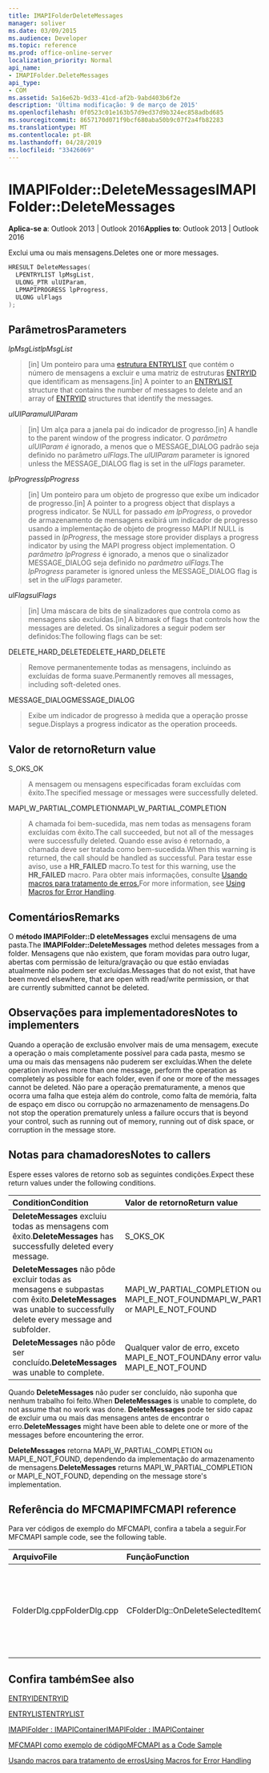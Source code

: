 ```yaml
---
title: IMAPIFolderDeleteMessages
manager: soliver
ms.date: 03/09/2015
ms.audience: Developer
ms.topic: reference
ms.prod: office-online-server
localization_priority: Normal
api_name:
- IMAPIFolder.DeleteMessages
api_type:
- COM
ms.assetid: 5a16e62b-9d33-41cd-af2b-9abd403b6f2e
description: 'Última modificação: 9 de março de 2015'
ms.openlocfilehash: 0f0523c01e163b57d9ed37d9b324ec858adbd685
ms.sourcegitcommit: 8657170d071f9bcf680aba50b9c07f2a4fb82283
ms.translationtype: MT
ms.contentlocale: pt-BR
ms.lasthandoff: 04/28/2019
ms.locfileid: "33426069"
---
```

# <a name="imapifolderdeletemessages"></a><span data-ttu-id="dc20e-103">IMAPIFolder::DeleteMessages</span><span class="sxs-lookup"><span data-stu-id="dc20e-103">IMAPIFolder::DeleteMessages</span></span>

  
  
<span data-ttu-id="dc20e-104">**Aplica-se a**: Outlook 2013 | Outlook 2016</span><span class="sxs-lookup"><span data-stu-id="dc20e-104">**Applies to**: Outlook 2013 | Outlook 2016</span></span> 
  
<span data-ttu-id="dc20e-105">Exclui uma ou mais mensagens.</span><span class="sxs-lookup"><span data-stu-id="dc20e-105">Deletes one or more messages.</span></span>
  
```cpp
HRESULT DeleteMessages(
  LPENTRYLIST lpMsgList,
  ULONG_PTR ulUIParam,
  LPMAPIPROGRESS lpProgress,
  ULONG ulFlags
);
```

## <a name="parameters"></a><span data-ttu-id="dc20e-106">Parâmetros</span><span class="sxs-lookup"><span data-stu-id="dc20e-106">Parameters</span></span>

 <span data-ttu-id="dc20e-107">_lpMsgList_</span><span class="sxs-lookup"><span data-stu-id="dc20e-107">_lpMsgList_</span></span>
  
> <span data-ttu-id="dc20e-108">[in] Um ponteiro para uma [estrutura ENTRYLIST](entrylist.md) que contém o número de mensagens a excluir e uma matriz de estruturas [ENTRYID](entryid.md) que identificam as mensagens.</span><span class="sxs-lookup"><span data-stu-id="dc20e-108">[in] A pointer to an [ENTRYLIST](entrylist.md) structure that contains the number of messages to delete and an array of [ENTRYID](entryid.md) structures that identify the messages.</span></span> 
    
 <span data-ttu-id="dc20e-109">_ulUIParam_</span><span class="sxs-lookup"><span data-stu-id="dc20e-109">_ulUIParam_</span></span>
  
> <span data-ttu-id="dc20e-110">[in] Um alça para a janela pai do indicador de progresso.</span><span class="sxs-lookup"><span data-stu-id="dc20e-110">[in] A handle to the parent window of the progress indicator.</span></span> <span data-ttu-id="dc20e-111">O _parâmetro ulUIParam é_ ignorado, a menos que o MESSAGE_DIALOG padrão seja definido no parâmetro _ulFlags._</span><span class="sxs-lookup"><span data-stu-id="dc20e-111">The  _ulUIParam_ parameter is ignored unless the MESSAGE_DIALOG flag is set in the  _ulFlags_ parameter.</span></span> 
    
 <span data-ttu-id="dc20e-112">_lpProgress_</span><span class="sxs-lookup"><span data-stu-id="dc20e-112">_lpProgress_</span></span>
  
> <span data-ttu-id="dc20e-113">[in] Um ponteiro para um objeto de progresso que exibe um indicador de progresso.</span><span class="sxs-lookup"><span data-stu-id="dc20e-113">[in] A pointer to a progress object that displays a progress indicator.</span></span> <span data-ttu-id="dc20e-114">Se NULL for passado  _em lpProgress_, o provedor de armazenamento de mensagens exibirá um indicador de progresso usando a implementação de objeto de progresso MAPI.</span><span class="sxs-lookup"><span data-stu-id="dc20e-114">If NULL is passed in  _lpProgress_, the message store provider displays a progress indicator by using the MAPI progress object implementation.</span></span> <span data-ttu-id="dc20e-115">O _parâmetro lpProgress_ é ignorado, a menos que o sinalizador MESSAGE_DIALOG seja definido no _parâmetro ulFlags._</span><span class="sxs-lookup"><span data-stu-id="dc20e-115">The  _lpProgress_ parameter is ignored unless the MESSAGE_DIALOG flag is set in the  _ulFlags_ parameter.</span></span> 
    
 <span data-ttu-id="dc20e-116">_ulFlags_</span><span class="sxs-lookup"><span data-stu-id="dc20e-116">_ulFlags_</span></span>
  
> <span data-ttu-id="dc20e-117">[in] Uma máscara de bits de sinalizadores que controla como as mensagens são excluídas.</span><span class="sxs-lookup"><span data-stu-id="dc20e-117">[in] A bitmask of flags that controls how the messages are deleted.</span></span> <span data-ttu-id="dc20e-118">Os sinalizadores a seguir podem ser definidos:</span><span class="sxs-lookup"><span data-stu-id="dc20e-118">The following flags can be set:</span></span>
    
<span data-ttu-id="dc20e-119">DELETE_HARD_DELETE</span><span class="sxs-lookup"><span data-stu-id="dc20e-119">DELETE_HARD_DELETE</span></span>
  
> <span data-ttu-id="dc20e-120">Remove permanentemente todas as mensagens, incluindo as excluídas de forma suave.</span><span class="sxs-lookup"><span data-stu-id="dc20e-120">Permanently removes all messages, including soft-deleted ones.</span></span>
    
<span data-ttu-id="dc20e-121">MESSAGE_DIALOG</span><span class="sxs-lookup"><span data-stu-id="dc20e-121">MESSAGE_DIALOG</span></span> 
  
> <span data-ttu-id="dc20e-122">Exibe um indicador de progresso à medida que a operação prosse segue.</span><span class="sxs-lookup"><span data-stu-id="dc20e-122">Displays a progress indicator as the operation proceeds.</span></span>
    
## <a name="return-value"></a><span data-ttu-id="dc20e-123">Valor de retorno</span><span class="sxs-lookup"><span data-stu-id="dc20e-123">Return value</span></span>

<span data-ttu-id="dc20e-124">S_OK</span><span class="sxs-lookup"><span data-stu-id="dc20e-124">S_OK</span></span> 
  
> <span data-ttu-id="dc20e-125">A mensagem ou mensagens especificadas foram excluídas com êxito.</span><span class="sxs-lookup"><span data-stu-id="dc20e-125">The specified message or messages were successfully deleted.</span></span>
    
<span data-ttu-id="dc20e-126">MAPI_W_PARTIAL_COMPLETION</span><span class="sxs-lookup"><span data-stu-id="dc20e-126">MAPI_W_PARTIAL_COMPLETION</span></span> 
  
> <span data-ttu-id="dc20e-127">A chamada foi bem-sucedida, mas nem todas as mensagens foram excluídas com êxito.</span><span class="sxs-lookup"><span data-stu-id="dc20e-127">The call succeeded, but not all of the messages were successfully deleted.</span></span> <span data-ttu-id="dc20e-128">Quando esse aviso é retornado, a chamada deve ser tratada como bem-sucedida.</span><span class="sxs-lookup"><span data-stu-id="dc20e-128">When this warning is returned, the call should be handled as successful.</span></span> <span data-ttu-id="dc20e-129">Para testar esse aviso, use a **HR_FAILED** macro.</span><span class="sxs-lookup"><span data-stu-id="dc20e-129">To test for this warning, use the **HR_FAILED** macro.</span></span> <span data-ttu-id="dc20e-130">Para obter mais informações, consulte [Usando macros para tratamento de erros.](using-macros-for-error-handling.md)</span><span class="sxs-lookup"><span data-stu-id="dc20e-130">For more information, see [Using Macros for Error Handling](using-macros-for-error-handling.md).</span></span>
    
## <a name="remarks"></a><span data-ttu-id="dc20e-131">Comentários</span><span class="sxs-lookup"><span data-stu-id="dc20e-131">Remarks</span></span>

<span data-ttu-id="dc20e-132">O **método IMAPIFolder::D eleteMessages** exclui mensagens de uma pasta.</span><span class="sxs-lookup"><span data-stu-id="dc20e-132">The **IMAPIFolder::DeleteMessages** method deletes messages from a folder.</span></span> <span data-ttu-id="dc20e-133">Mensagens que não existem, que foram movidas para outro lugar, abertas com permissão de leitura/gravação ou que estão enviadas atualmente não podem ser excluídas.</span><span class="sxs-lookup"><span data-stu-id="dc20e-133">Messages that do not exist, that have been moved elsewhere, that are open with read/write permission, or that are currently submitted cannot be deleted.</span></span> 
  
## <a name="notes-to-implementers"></a><span data-ttu-id="dc20e-134">Observações para implementadores</span><span class="sxs-lookup"><span data-stu-id="dc20e-134">Notes to implementers</span></span>

<span data-ttu-id="dc20e-135">Quando a operação de exclusão envolver mais de uma mensagem, execute a operação o mais completamente possível para cada pasta, mesmo se uma ou mais das mensagens não puderem ser excluídas.</span><span class="sxs-lookup"><span data-stu-id="dc20e-135">When the delete operation involves more than one message, perform the operation as completely as possible for each folder, even if one or more of the messages cannot be deleted.</span></span> <span data-ttu-id="dc20e-136">Não pare a operação prematuramente, a menos que ocorra uma falha que esteja além do controle, como falta de memória, falta de espaço em disco ou corrupção no armazenamento de mensagens.</span><span class="sxs-lookup"><span data-stu-id="dc20e-136">Do not stop the operation prematurely unless a failure occurs that is beyond your control, such as running out of memory, running out of disk space, or corruption in the message store.</span></span>
  
## <a name="notes-to-callers"></a><span data-ttu-id="dc20e-137">Notas para chamadores</span><span class="sxs-lookup"><span data-stu-id="dc20e-137">Notes to callers</span></span>

<span data-ttu-id="dc20e-138">Espere esses valores de retorno sob as seguintes condições.</span><span class="sxs-lookup"><span data-stu-id="dc20e-138">Expect these return values under the following conditions.</span></span>
  
|<span data-ttu-id="dc20e-139">**Condition**</span><span class="sxs-lookup"><span data-stu-id="dc20e-139">**Condition**</span></span>|<span data-ttu-id="dc20e-140">**Valor de retorno**</span><span class="sxs-lookup"><span data-stu-id="dc20e-140">**Return value**</span></span>|
|:-----|:-----|
|<span data-ttu-id="dc20e-141">**DeleteMessages** excluiu todas as mensagens com êxito.</span><span class="sxs-lookup"><span data-stu-id="dc20e-141">**DeleteMessages** has successfully deleted every message.</span></span>  <br/> |<span data-ttu-id="dc20e-142">S_OK</span><span class="sxs-lookup"><span data-stu-id="dc20e-142">S_OK</span></span>  <br/> |
|<span data-ttu-id="dc20e-143">**DeleteMessages** não pôde excluir todas as mensagens e subpastas com êxito.</span><span class="sxs-lookup"><span data-stu-id="dc20e-143">**DeleteMessages** was unable to successfully delete every message and subfolder.</span></span>  <br/> |<span data-ttu-id="dc20e-144">MAPI_W_PARTIAL_COMPLETION ou MAPI_E_NOT_FOUND</span><span class="sxs-lookup"><span data-stu-id="dc20e-144">MAPI_W_PARTIAL_COMPLETION or MAPI_E_NOT_FOUND</span></span>  <br/> |
|<span data-ttu-id="dc20e-145">**DeleteMessages** não pôde ser concluído.</span><span class="sxs-lookup"><span data-stu-id="dc20e-145">**DeleteMessages** was unable to complete.</span></span>  <br/> |<span data-ttu-id="dc20e-146">Qualquer valor de erro, exceto MAPI_E_NOT_FOUND</span><span class="sxs-lookup"><span data-stu-id="dc20e-146">Any error value except MAPI_E_NOT_FOUND</span></span>  <br/> |
   
<span data-ttu-id="dc20e-147">Quando **DeleteMessages** não puder ser concluído, não suponha que nenhum trabalho foi feito.</span><span class="sxs-lookup"><span data-stu-id="dc20e-147">When **DeleteMessages** is unable to complete, do not assume that no work was done.</span></span> <span data-ttu-id="dc20e-148">**DeleteMessages** pode ter sido capaz de excluir uma ou mais das mensagens antes de encontrar o erro.</span><span class="sxs-lookup"><span data-stu-id="dc20e-148">**DeleteMessages** might have been able to delete one or more of the messages before encountering the error.</span></span> 
  
 <span data-ttu-id="dc20e-149">**DeleteMessages** retorna MAPI_W_PARTIAL_COMPLETION ou MAPI_E_NOT_FOUND, dependendo da implementação do armazenamento de mensagens.</span><span class="sxs-lookup"><span data-stu-id="dc20e-149">**DeleteMessages** returns MAPI_W_PARTIAL_COMPLETION or MAPI_E_NOT_FOUND, depending on the message store's implementation.</span></span> 
  
## <a name="mfcmapi-reference"></a><span data-ttu-id="dc20e-150">Referência do MFCMAPI</span><span class="sxs-lookup"><span data-stu-id="dc20e-150">MFCMAPI reference</span></span>

<span data-ttu-id="dc20e-151">Para ver códigos de exemplo do MFCMAPI, confira a tabela a seguir.</span><span class="sxs-lookup"><span data-stu-id="dc20e-151">For MFCMAPI sample code, see the following table.</span></span>
  
|<span data-ttu-id="dc20e-152">**Arquivo**</span><span class="sxs-lookup"><span data-stu-id="dc20e-152">**File**</span></span>|<span data-ttu-id="dc20e-153">**Função**</span><span class="sxs-lookup"><span data-stu-id="dc20e-153">**Function**</span></span>|<span data-ttu-id="dc20e-154">**Comentário**</span><span class="sxs-lookup"><span data-stu-id="dc20e-154">**Comment**</span></span>|
|:-----|:-----|:-----|
|<span data-ttu-id="dc20e-155">FolderDlg.cpp</span><span class="sxs-lookup"><span data-stu-id="dc20e-155">FolderDlg.cpp</span></span>  <br/> |<span data-ttu-id="dc20e-156">CFolderDlg::OnDeleteSelectedItem</span><span class="sxs-lookup"><span data-stu-id="dc20e-156">CFolderDlg::OnDeleteSelectedItem</span></span>  <br/> |<span data-ttu-id="dc20e-157">MFCMAPI usa o **método IMAPIFolder::D eleteMessages** para excluir as mensagens especificadas.</span><span class="sxs-lookup"><span data-stu-id="dc20e-157">MFCMAPI uses the **IMAPIFolder::DeleteMessages** method to delete the specified messages.</span></span>  <br/> |
   
## <a name="see-also"></a><span data-ttu-id="dc20e-158">Confira também</span><span class="sxs-lookup"><span data-stu-id="dc20e-158">See also</span></span>



[<span data-ttu-id="dc20e-159">ENTRYID</span><span class="sxs-lookup"><span data-stu-id="dc20e-159">ENTRYID</span></span>](entryid.md)
  
[<span data-ttu-id="dc20e-160">ENTRYLIST</span><span class="sxs-lookup"><span data-stu-id="dc20e-160">ENTRYLIST</span></span>](entrylist.md)
  
[<span data-ttu-id="dc20e-161">IMAPIFolder : IMAPIContainer</span><span class="sxs-lookup"><span data-stu-id="dc20e-161">IMAPIFolder : IMAPIContainer</span></span>](imapifolderimapicontainer.md)


[<span data-ttu-id="dc20e-162">MFCMAPI como exemplo de código</span><span class="sxs-lookup"><span data-stu-id="dc20e-162">MFCMAPI as a Code Sample</span></span>](mfcmapi-as-a-code-sample.md)
  
[<span data-ttu-id="dc20e-163">Usando macros para tratamento de erros</span><span class="sxs-lookup"><span data-stu-id="dc20e-163">Using Macros for Error Handling</span></span>](using-macros-for-error-handling.md)


